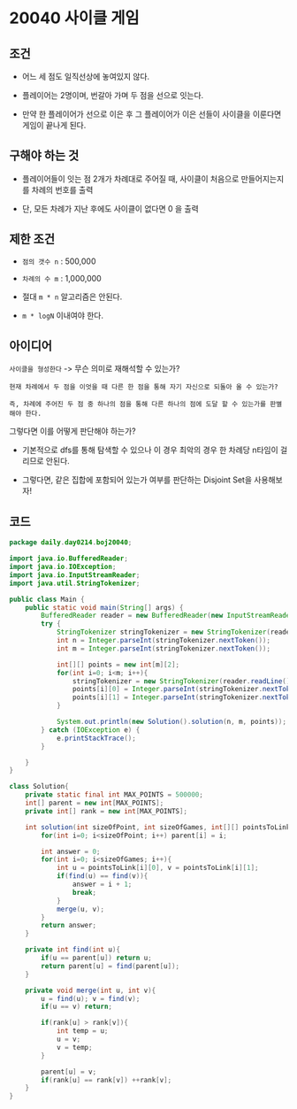 # 20040 사이클 게임

## 조건

* 어느 세 점도 일직선상에 놓여있지 않다.

* 플레이어는 2명이며, 번갈아 가며 두 점을 선으로 잇는다.

* 만약 한 플레이어가 선으로 이은 후 그 플레이어가 이은 선들이 사이클을 이룬다면 게임이 끝나게 된다.

## 구해야 하는 것

* 플레이어들이 잇는 점 2개가 차례대로 주어질 때, 사이클이 처음으로 만들어지는지를 차례의 번호를 출력

* 단, 모든 차례가 지난 후에도 사이클이 없다면 0 을 출력

## 제한 조건

* `점의 갯수 n` : 500,000

* `차례의 수 m` : 1,000,000

* 절대 `m * n` 알고리즘은 안된다.

* `m * logN` 이내여야 한다.

## 아이디어

`사이클을 형성한다` -> 무슨 의미로 재해석할 수 있는가?

```
현재 차례에서 두 점을 이엇을 때 다른 한 점을 통해 자기 자신으로 되돌아 올 수 있는가?

즉, 차례에 주어진 두 점 중 하나의 점을 통해 다른 하나의 점에 도달 할 수 있는가를 판별해야 한다.
```

그렇다면 이를 어떻게 판단해야 하는가?

* 기본적으로 dfs를 통해 탐색할 수 있으나 이 경우 최악의 경우 한 차례당 n타임이 걸리므로 안된다.

* 그렇다면, 같은 집합에 포함되어 있는가 여부를 판단하는 Disjoint Set을 사용해보자!

## 코드

```java
package daily.day0214.boj20040;

import java.io.BufferedReader;
import java.io.IOException;
import java.io.InputStreamReader;
import java.util.StringTokenizer;

public class Main {
    public static void main(String[] args) {
        BufferedReader reader = new BufferedReader(new InputStreamReader(System.in));
        try {
            StringTokenizer stringTokenizer = new StringTokenizer(reader.readLine());
            int n = Integer.parseInt(stringTokenizer.nextToken());
            int m = Integer.parseInt(stringTokenizer.nextToken());

            int[][] points = new int[m][2];
            for(int i=0; i<m; i++){
                stringTokenizer = new StringTokenizer(reader.readLine());
                points[i][0] = Integer.parseInt(stringTokenizer.nextToken());
                points[i][1] = Integer.parseInt(stringTokenizer.nextToken());
            }

            System.out.println(new Solution().solution(n, m, points));
        } catch (IOException e) {
            e.printStackTrace();
        }

    }
}

class Solution{
    private static final int MAX_POINTS = 500000;
    int[] parent = new int[MAX_POINTS];
    private int[] rank = new int[MAX_POINTS];

    int solution(int sizeOfPoint, int sizeOfGames, int[][] pointsToLink){
        for(int i=0; i<sizeOfPoint; i++) parent[i] = i;

        int answer = 0;
        for(int i=0; i<sizeOfGames; i++){
            int u = pointsToLink[i][0], v = pointsToLink[i][1];
            if(find(u) == find(v)){
                answer = i + 1;
                break;
            }
            merge(u, v);
        }
        return answer;
    }

    private int find(int u){
        if(u == parent[u]) return u;
        return parent[u] = find(parent[u]);
    }

    private void merge(int u, int v){
        u = find(u); v = find(v);
        if(u == v) return;

        if(rank[u] > rank[v]){
            int temp = u;
            u = v;
            v = temp;
        }

        parent[u] = v;
        if(rank[u] == rank[v]) ++rank[v];
    }
}
```